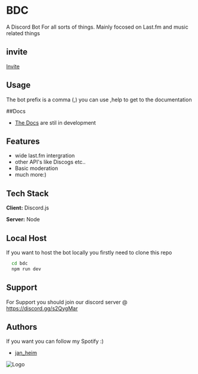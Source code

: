 
# BDC

A Discord Bot For all sorts of things. Mainly focosed on Last.fm and music related things

## invite

[Invite](https://discord.com/api/oauth2/authorize?client_id=847501807567503360&permissions=8&scope=bot)

## Usage

The bot prefix is a comma (,) you can use ,help to get to the documentation

##Docs
- [The Docs](https://bdcgg.gitbook.io/bdc-docs/) are stil in development 

## Features

- wide last.fm intergration
- other API's like Discogs etc..
- Basic moderation
- much more:)

  
## Tech Stack

**Client:** Discord.js

**Server:** Node

  
## Local Host

If you want to host the bot locally you firstly need to clone this repo

```bash
  cd bdc
  npm run dev
```
    
## Support

For Support you should join our discord server @ https://discord.gg/s2QygMar

  
## Authors
If you want you can follow my Spotify :)
- [jan_heim](https://open.spotify.com/user/jan_heim?si=ec2fa73572174c91)

  
![Logo](https://i.redd.it/3q7c3ruxxx221.jpg)

    
